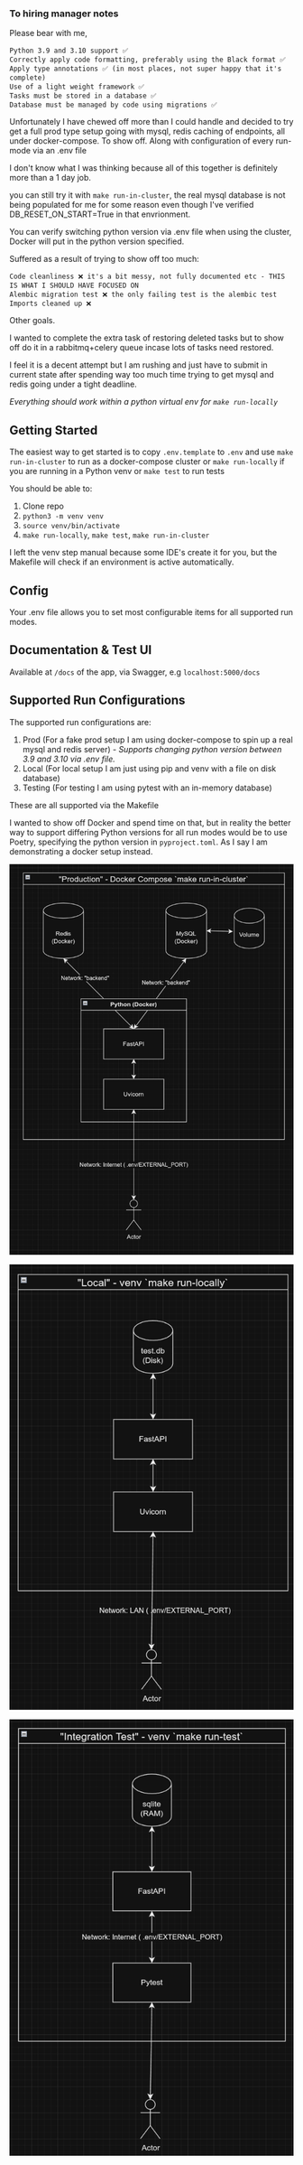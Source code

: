 ### To hiring manager notes

Please bear with me, 

```
Python 3.9 and 3.10 support ✅
Correctly apply code formatting, preferably using the Black format ✅
Apply type annotations ✅ (in most places, not super happy that it's complete)
Use of a light weight framework ✅
Tasks must be stored in a database ✅
Database must be managed by code using migrations ✅
```

Unfortunately I have chewed off more than I could handle and decided to try get a full prod type setup going with 
mysql, redis caching of endpoints, all under docker-compose. To show off. Along with configuration of every run-mode via an .env file

I don't know what I was thinking because all of this together is definitely more than a 1 day job. 

you can still try it with `make run-in-cluster`, the real mysql database is not being populated for me for some reason even though I've verified DB_RESET_ON_START=True in that envrionment. 

You can verify switching python version via .env file when using the cluster, Docker will put in the python version specified.

Suffered as a result of trying to show off too much:

```
Code cleanliness ❌ it's a bit messy, not fully documented etc - THIS IS WHAT I SHOULD HAVE FOCUSED ON
Alembic migration test ❌ the only failing test is the alembic test
Imports cleaned up ❌
```

Other goals. 

I wanted to complete the extra task of restoring deleted tasks but to show off do it in a rabbitmq+celery queue incase lots of tasks need restored. 


I feel it is a decent attempt but I am rushing and just have to submit in current state after spending way too much time trying to get mysql and redis going under a tight deadline. 

*Everything should work within a python virtual env for `make run-locally`*

## Getting Started

The easiest way to get started is to copy `.env.template` to `.env`
and use `make run-in-cluster` to run as a docker-compose cluster or 
`make run-locally` if you are running in a Python venv
or `make test` to run tests

You should be able to:
 1. Clone repo
 2. `python3 -m venv venv`
 3. `source venv/bin/activate`
 4. `make run-locally`, `make test`, `make run-in-cluster`

 I left the venv step manual because some IDE's create it for you, but the Makefile will check if an environment is active automatically. 

## Config

Your .env file allows you to set most configurable items for all supported run modes.

## Documentation & Test UI

Available at `/docs` of the app, via Swagger, e.g `localhost:5000/docs`

## Supported Run Configurations

The supported run configurations are:
1. Prod (For a fake prod setup I am using docker-compose to spin up a real mysql and redis server) - *Supports changing python version between 3.9 and 3.10 via .env file.*
2. Local (For local setup I am just using pip and venv with a file on disk database)
3. Testing (For testing I am using pytest with an in-memory database) 

These are all supported via the Makefile

I wanted to show off Docker and spend time on that, but in reality the better way to support differing Python versions for all run modes would be to use Poetry, specifying the python version in `pyproject.toml`. As I say I am demonstrating a docker setup instead.

![supported-run-configurations-prod](docs/images/supported-run-configurations-prod.png)

![supported-run-configurations-local](docs/images/supported-run-configurations-local.png)

![supported-run-configurations-pytest](docs/images/supported-run-configurations-pytest.png)
